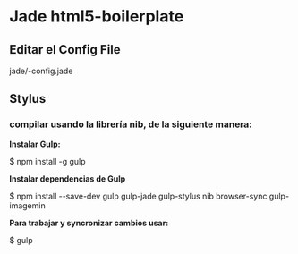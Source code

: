 # Jade html5-boilerplate #
## Editar el Config File ##
jade/-config.jade

## Stylus  ##

### compilar usando la librería nib, de la siguiente manera: ###

**Instalar Gulp:**

$ npm install -g gulp

**Instalar dependencias de Gulp**

$ npm install --save-dev gulp gulp-jade gulp-stylus nib browser-sync gulp-imagemin

**Para trabajar y syncronizar cambios usar:**

$ gulp
